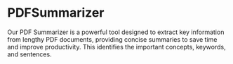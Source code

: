 # PDFSummarizer
Our PDF Summarizer is a powerful tool designed to extract key information from lengthy PDF documents, providing concise summaries to save time and improve productivity. This identifies the  important concepts, keywords, and sentences.

